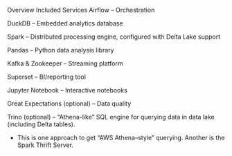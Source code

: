Overview
Included Services
Airflow – Orchestration

DuckDB – Embedded analytics database

Spark – Distributed processing engine, configured with Delta Lake support

Pandas – Python data analysis library

Kafka & Zookeeper – Streaming platform

Superset – BI/reporting tool

Jupyter Notebook – Interactive notebooks

Great Expectations (optional) – Data quality

Trino (optional) – “Athena-like” SQL engine for querying data in data lake (including Delta tables).
- This is one approach to get “AWS Athena–style” querying. Another is the Spark Thrift Server.
